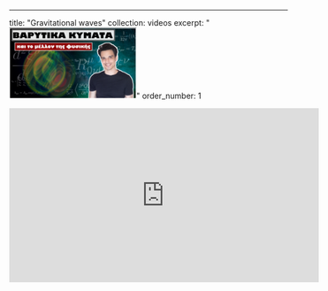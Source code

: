 ---
title: "Gravitational waves"
collection: videos
excerpt: "<img src='/images/videos/Thumbnail_1.jpg' alt='' width='230'>"
order_number: 1

<iframe width="560" height="315" src="https://www.youtube.com/embed/Z_fO5kNvwNE" title="YouTube video player" frameborder="0" allow="accelerometer; autoplay; clipboard-write; encrypted-media; gyroscope; picture-in-picture; web-share" allowfullscreen></iframe>
